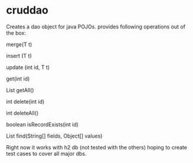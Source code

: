 # cruddao
Creates a dao object for java POJOs. provides following operations out of the box:

merge(T t)

insert (T t)

update (int id, T t)

get(int id)

List<T> getAll()

int delete(int id)

int deleteAll()

boolean isRecordExists(int id)

List<T> find(String[] fields, Object[] values)

Right now it works with h2 db (not tested with the others) hoping to create test cases to cover all major dbs.
